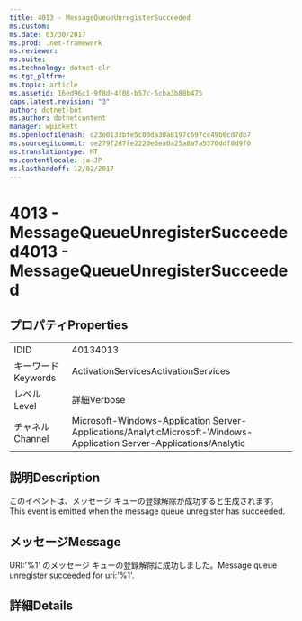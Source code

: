 ```yaml
---
title: 4013 - MessageQueueUnregisterSucceeded
ms.custom: 
ms.date: 03/30/2017
ms.prod: .net-framework
ms.reviewer: 
ms.suite: 
ms.technology: dotnet-clr
ms.tgt_pltfrm: 
ms.topic: article
ms.assetid: 16ed96c1-9f8d-4f08-b57c-5cba3b88b475
caps.latest.revision: "3"
author: dotnet-bot
ms.author: dotnetcontent
manager: wpickett
ms.openlocfilehash: c23e0133bfe5c00da30a8197c697cc49b6cd7db7
ms.sourcegitcommit: ce279f2d7fe2220e6ea0a25a8a7a5370ddf8d9f0
ms.translationtype: MT
ms.contentlocale: ja-JP
ms.lasthandoff: 12/02/2017
---
```

# <a name="4013---messagequeueunregistersucceeded"></a><span data-ttu-id="7d16a-102">4013 - MessageQueueUnregisterSucceeded</span><span class="sxs-lookup"><span data-stu-id="7d16a-102">4013 - MessageQueueUnregisterSucceeded</span></span>
## <a name="properties"></a><span data-ttu-id="7d16a-103">プロパティ</span><span class="sxs-lookup"><span data-stu-id="7d16a-103">Properties</span></span>  
  
|||  
|-|-|  
|<span data-ttu-id="7d16a-104">ID</span><span class="sxs-lookup"><span data-stu-id="7d16a-104">ID</span></span>|<span data-ttu-id="7d16a-105">4013</span><span class="sxs-lookup"><span data-stu-id="7d16a-105">4013</span></span>|  
|<span data-ttu-id="7d16a-106">キーワード</span><span class="sxs-lookup"><span data-stu-id="7d16a-106">Keywords</span></span>|<span data-ttu-id="7d16a-107">ActivationServices</span><span class="sxs-lookup"><span data-stu-id="7d16a-107">ActivationServices</span></span>|  
|<span data-ttu-id="7d16a-108">レベル</span><span class="sxs-lookup"><span data-stu-id="7d16a-108">Level</span></span>|<span data-ttu-id="7d16a-109">詳細</span><span class="sxs-lookup"><span data-stu-id="7d16a-109">Verbose</span></span>|  
|<span data-ttu-id="7d16a-110">チャネル</span><span class="sxs-lookup"><span data-stu-id="7d16a-110">Channel</span></span>|<span data-ttu-id="7d16a-111">Microsoft-Windows-Application Server-Applications/Analytic</span><span class="sxs-lookup"><span data-stu-id="7d16a-111">Microsoft-Windows-Application Server-Applications/Analytic</span></span>|  
  
## <a name="description"></a><span data-ttu-id="7d16a-112">説明</span><span class="sxs-lookup"><span data-stu-id="7d16a-112">Description</span></span>  
 <span data-ttu-id="7d16a-113">このイベントは、メッセージ キューの登録解除が成功すると生成されます。</span><span class="sxs-lookup"><span data-stu-id="7d16a-113">This event is emitted when the message queue unregister has succeeded.</span></span>  
  
## <a name="message"></a><span data-ttu-id="7d16a-114">メッセージ</span><span class="sxs-lookup"><span data-stu-id="7d16a-114">Message</span></span>  
 <span data-ttu-id="7d16a-115">URI:'%1' のメッセージ キューの登録解除に成功しました。</span><span class="sxs-lookup"><span data-stu-id="7d16a-115">Message queue unregister succeeded for uri:'%1'.</span></span>  
  
## <a name="details"></a><span data-ttu-id="7d16a-116">詳細</span><span class="sxs-lookup"><span data-stu-id="7d16a-116">Details</span></span>
